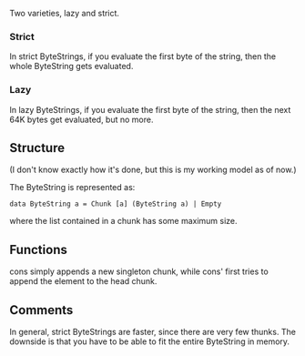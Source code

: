 
Two varieties, lazy and strict.

### Strict

In strict ByteStrings, if you evaluate the first byte of the string, then the whole ByteString gets evaluated.

### Lazy

In lazy ByteStrings, if you evaluate the first byte of the string, then the next 64K bytes get evaluated, but no more.

## Structure

(I don't know exactly how it's done, but this is my working model as of now.)

The ByteString is represented as:

``` data ByteString a = Chunk [a] (ByteString a) | Empty ```

where the list contained in a chunk has some maximum size.

## Functions

cons simply appends a new singleton chunk, while cons' first tries to append the element to the head chunk.

## Comments

In general, strict ByteStrings are faster, since there are very  few thunks. The downside is that you have to be able to fit the entire ByteString in memory.
